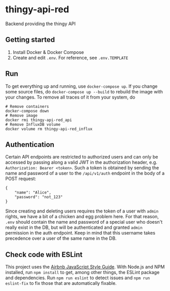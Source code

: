 # thingy-api-red
Backend providing the thingy API

## Getting started
1. Install Docker & Docker Compose
2. Create and edit `.env`.
For reference, see `.env.TEMPLATE`

## Run
To get everything up and running, use `docker-compose up`.
If you change some source files, do `docker-compose up --build` to rebuild the
image with your changes.
To remove all traces of it from your system, do
```
# Remove containers
docker-compose down
# Remove image
docker rmi thingy-api-red_api
# Remove InfluxDB volume
docker volume rm thingy-api-red_influx
```

## Authentication
Certain API endpoints are restricted to authorized users and can only be
accessed by passing along a valid JWT in the authorization header, e.g.
`Authorization: Bearer <token>`.
Such a token is obtained by sending the name and password of a user to the
`/api/v1/auth` endpoint in the body of a POST request:
```
{
    "name": "Alice",
    "password": "not_123"
}
```
Since creating and deleting users requires the token of a user with `admin`
rights, we have a bit of a chicken and egg problem here.
For that reason, `.env` should contain the name and password of a special user
who doesn't really exist in the DB, but will be authenticated and granted
`admin` permission in the auth endpoint. Keep in mind that this username takes
precedence over a user of the same name in the DB.

## Check code with ESLint
This project uses the
[Airbnb JavaScript Style Guide](https://github.com/airbnb/javascript).
With Node.js and NPM installed, run `npm install` to get, among other things,
the ESLint package and dependencies.
Run `npm run eslint` to detect issues and `npm run eslint-fix` to fix those
that are automatically fixable.

